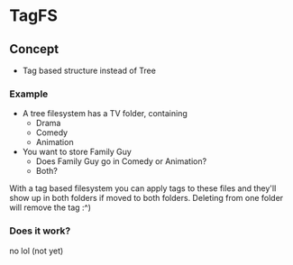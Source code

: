 # TagFS

## Concept
* Tag based structure instead of Tree
### Example
* A tree filesystem has a TV folder, containing 
  * Drama
  * Comedy
  * Animation
* You want to store Family Guy
  * Does Family Guy go in Comedy or Animation?
  * Both?
  
With a tag based filesystem you can apply tags to these files and they'll show up in both folders if moved to both folders. Deleting from one folder will remove the tag :^)


### Does it work?
no lol (not yet)
